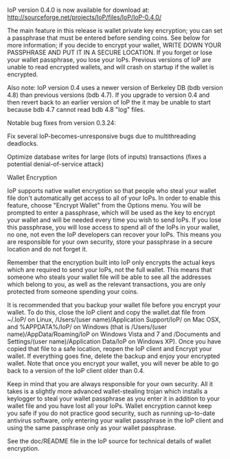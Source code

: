 IoP version 0.4.0 is now available for download at:
http://sourceforge.net/projects/IoP/files/IoP/IoP-0.4.0/

The main feature in this release is wallet private key encryption;
you can set a passphrase that must be entered before sending coins.
See below for more information; if you decide to encrypt your wallet,
WRITE DOWN YOUR PASSPHRASE AND PUT IT IN A SECURE LOCATION. If you
forget or lose your wallet passphrase, you lose your IoPs.
Previous versions of IoP are unable to read encrypted wallets,
and will crash on startup if the wallet is encrypted.

Also note: IoP version 0.4 uses a newer version of Berkeley DB
(bdb version 4.8) than previous versions (bdb 4.7). If you upgrade
to version 0.4 and then revert back to an earlier version of IoP
the it may be unable to start because bdb 4.7 cannot read bdb 4.8
"log" files.


Notable bug fixes from version 0.3.24:

Fix several IoP-becomes-unresponsive bugs due to multithreading
deadlocks.

Optimize database writes for large (lots of inputs) transactions
(fixes a potential denial-of-service attack)


Wallet Encryption

IoP supports native wallet encryption so that people who steal your
wallet file don't automatically get access to all of your IoPs.
In order to enable this feature, choose "Encrypt Wallet" from the
Options menu.  You will be prompted to enter a passphrase, which
will be used as the key to encrypt your wallet and will be needed
every time you wish to send IoPs.  If you lose this passphrase,
you will lose access to spend all of the IoPs in your wallet,
no one, not even the IoP developers can recover your IoPs.
This means you are responsible for your own security, store your
passphrase in a secure location and do not forget it.

Remember that the encryption built into IoP only encrypts the
actual keys which are required to send your IoPs, not the full
wallet.  This means that someone who steals your wallet file will
be able to see all the addresses which belong to you, as well as the
relevant transactions, you are only protected from someone spending
your coins.

It is recommended that you backup your wallet file before you
encrypt your wallet.  To do this, close the IoP client and
copy the wallet.dat file from ~/.IoP/ on Linux, /Users/(user
name)/Application Support/IoP/ on Mac OSX, and %APPDATA%/IoP/
on Windows (that is /Users/(user name)/AppData/Roaming/IoP on
Windows Vista and 7 and /Documents and Settings/(user name)/Application
Data/IoP on Windows XP).  Once you have copied that file to a
safe location, reopen the IoP client and Encrypt your wallet.
If everything goes fine, delete the backup and enjoy your encrypted
wallet.  Note that once you encrypt your wallet, you will never be
able to go back to a version of the IoP client older than 0.4.

Keep in mind that you are always responsible for your own security.
All it takes is a slightly more advanced wallet-stealing trojan which
installs a keylogger to steal your wallet passphrase as you enter it
in addition to your wallet file and you have lost all your IoPs.
Wallet encryption cannot keep you safe if you do not practice
good security, such as running up-to-date antivirus software, only
entering your wallet passphrase in the IoP client and using the
same passphrase only as your wallet passphrase.

See the doc/README file in the IoP source for technical details
of wallet encryption.
